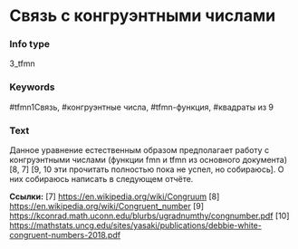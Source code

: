 # Связь с конгруэнтными числами
### Info type
3_tfmn
### Keywords
#tfmn1Связь, #конгруэнтные числа, #tfmn-функция, #квадраты из 9
### Text
Данное уравнение естественным образом предполагает работу с конгруэнтными числами (функции fmn и tfmn из основного документа) [8, 7] [9, 10 эти прочитать полностью пока не успел, но собираюсь]. О них собираюсь написать в следующем отчёте.

**Ссылки:**
[7] https://en.wikipedia.org/wiki/Congruum
[8] https://en.wikipedia.org/wiki/Congruent_number
[9] https://kconrad.math.uconn.edu/blurbs/ugradnumthy/congnumber.pdf
[10] https://mathstats.uncg.edu/sites/yasaki/publications/debbie-white-congruent-numbers-2018.pdf